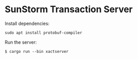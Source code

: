 # SunStorm Transaction Server

Install dependencies:
```
sudo apt install protobuf-compiler
```

Run the server:
```
$ cargo run --bin xactserver
```

